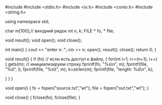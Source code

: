 #include <iostream>
#include <stdio.h>
#include <io.h>
#include <conio.h>
#include <string.h>

using namespace std;

char m[100];// вихідний рядок
int n, k;
FILE * fo, * file;

void result();
void open();
void close();

int main()
{
    cout << "enter n: "; cin >> n;
    open();
    result();
    close();
    return 0;
}

void result()
{
   if (fo) // если есть доступ к файлу,
    {
        for(int i=1; i<=(n+1); i++){
        gets(m); // инициализируем строку
        fprintf(fo, "%s\n", m);
        fprintf(file, "%d", i);
        fprintf(file, "%s\t", m);
        k=strlen(m);
        fprintf(file, "lenght: %d\n", k);

}
}
}

void open()
{
    fo = fopen("source.txt","wt");
    file = fopen("out.txt","wt");
}

void close()
{
    fclose(fo);
    fclose(file);
}

